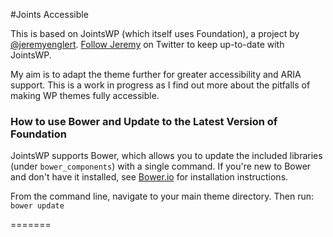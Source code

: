 #Joints Accessible

This is based on JointsWP (which itself uses Foundation), a project by [@jeremyenglert](https://twitter.com/jeremyenglert). [Follow Jeremy](https://twitter.com/jeremyenglert) on Twitter to keep up-to-date with JointsWP.

My aim is to adapt the theme further for greater accessibility and ARIA support. This is a work in progress as I find out more about the pitfalls of making WP themes fully accessible.

### How to use Bower and Update to the Latest Version of Foundation
JointsWP supports Bower, which allows you to update the included libraries (under `bower_components`) with a single command. If you're new to Bower and don't have it installed, see [Bower.io](http://bower.io/) for installation instructions. 

From the command line, navigate to your main theme directory. Then run:
`bower update`

=======
